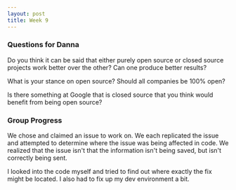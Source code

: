```yaml
---
layout: post
title: Week 9
---
```


### Questions for Danna

Do you think it can be said that either purely open source or closed source projects work better over the other? Can one produce better 
results?

What is your stance on open source? Should all companies be 100% open?

Is there something at Google that is closed source that you think would benefit from being open source?

### Group Progress

We chose and claimed an issue to work on. We each replicated the issue and attempted to determine where the issue was being affected
in code. We realized that the issue isn't that the information isn't being saved, but isn't correctly being sent. 

I looked into the code myself and tried to find out where exactly the fix might be located. I also had to fix up my dev environment a bit.
